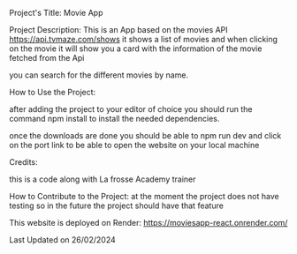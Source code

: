 Project's Title: Movie App

Project Description:
This is an App based on the movies API https://api.tvmaze.com/shows it shows a list of movies and when clicking on the movie it will show you a card with the information of the movie fetched from the Api

you can search for the different movies by name.

How to Use the Project:

after adding the project to your editor of choice you should run the command npm install to install the needed dependencies.

once the downloads are done you should be able to npm run dev and click on the port link to be able to open the website on your local machine

Credits:

this is a code along with La frosse Academy trainer

How to Contribute to the Project:
at the moment the project does not have testing so in the future the project should have that feature

This website is deployed on Render:
https://moviesapp-react.onrender.com/

Last Updated on 26/02/2024
